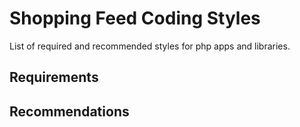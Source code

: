 # Shopping Feed Coding Styles

List of required and recommended styles for php apps and libraries.  

## Requirements


## Recommendations